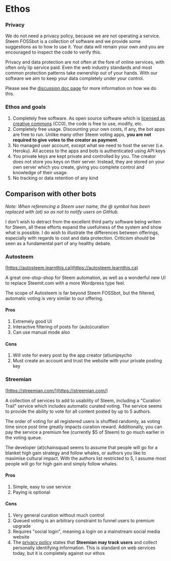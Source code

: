 # Ethos

### Privacy

We do not need a privacy policy, because we are not operating a service. Steem FOSSbot is a collection of software and we provide some suggestions as to how to use it. Your data will remain your own and you are encouraged to inspect the code to verify this.

Privacy and data protection are not often at the fore of online services, with often only lip service paid. Even the web industry standards and most common protection patterns take ownership out of your hands. With our software we aim to keep your data completely under your control.

Please see the [discussion doc page](/docs/discussion.md) for more information on how we do this.

### Ethos and goals

1. Completely free software. As open source software which is [licensed as creative commons](/license) (CC0), the code is free to use, modify, etc.
2. Completely free usage. Discounting your own costs, if any, the bot apps are free to run. Unlike many other Steem voting apps, **you are not required to give votes to the creator as payment**.
3. No managed user account, except what we need to host the server (i.e. Heroku). All access to the apps and bots is authenticated using API keys
4. You private keys are kept private and controlled by you. The creator does not store you keys on their server. Instead, they are stored on your own server which you create, giving you complete control and knowledge of their usage.
5. No tracking or data retention of any kind

## Comparison with other bots

_Note: When referencing a Steem user name, the @ symbol has been replaced with (at) so as not to notify users on GitHub._

I don't wish to detract from the excellent third party software being writen for Steem, all these efforts expand the usefulness of the system and show what is possible. I do wish to illustrate the differences between offerings, especially with regards to cost and data protection. Criticism should be seen as a fundamental part of any healthy debate.

### Autosteem

[https://autosteem.learnthis.ca](https://autosteem.learnthis.ca)

A great one-stop-shop for Steem automation, as well as a wonderful new UI to replace Steemit.com with a more Wordpress type feel.

The scope of Autosteem is far beyond Steem FOSSbot, but the filtered, automatic voting is very similar to our offering.

#### Pros

1. Extremely good UI
2. Interactive filtering of posts for (auto)curation
3. Can use manual mode also

#### Cons

1. Will vote for every post by the app creator (at)unipsycho
2. Must create an account and trust the website with your private posting key

### Streemian

[https://streemian.com/](https://streemian.com/)

A collection of services to add to usability of Steem, including a "Curation Trail" service which includes automatic curated voting. The service seems to provide the ability to vote for all content posted by up to 5 authors.

The order of voting for all registered users is shuffled randomly, as voting time since post time greatly impacts curation reward. Additionally, you can pay the service a premium fee (currently $5 of Steem) to go much earlier in the voting queue.

The developer (at)chainsquad seems to assume that people will go for a blanket high gain strategy and follow whales, or authors you like to maximise cultural impact. With the authors list restricted to 5, I assume most people will go for high gain and simply follow whales.

#### Pros

1. Simple, easy to use service
2. Paying is optional

#### Cons

1. Very general curation without much control
2. Queued voting is an arbitrary constraint to funnel users to premium upgrade
1. Requires "social login", meaning a login on a mainstream social media website
2. The [privacy policy](https://streemian.com/privacy) states that **Steemian may track users** and collect personally identifying information. This is standard on web services today, but it is completely against our ethos